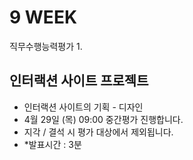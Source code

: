 # 9 WEEK

직무수행능력평가 1.

## 인터랙션 사이트 프로젝트

- 인터랙션 사이트의 기획 - 디자인
- 4월 29일 (목) 09:00 중간평가 진행합니다.
- 지각 / 결석 시 평가 대상에서 제외됩니다.
- *발표시간 : 3분